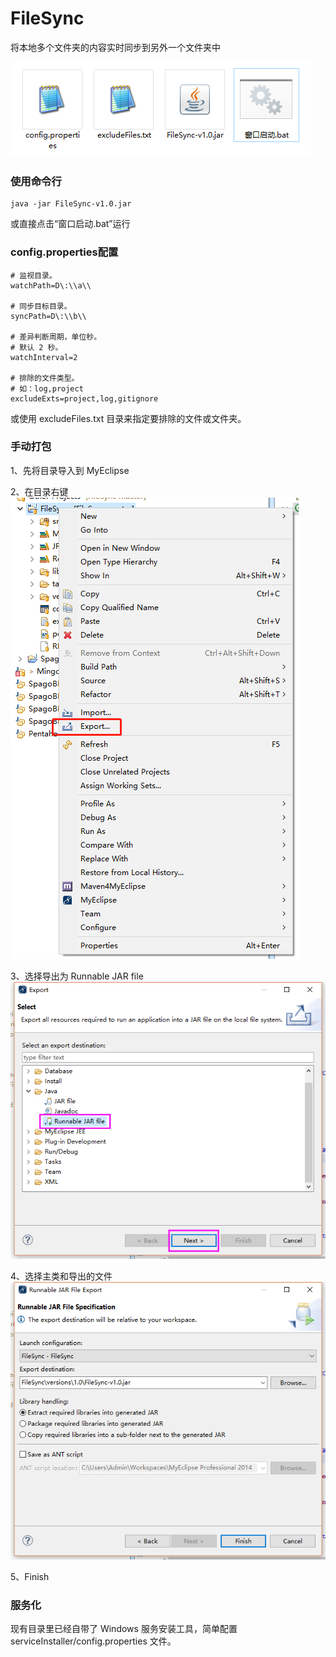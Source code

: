 # FileSync
将本地多个文件夹的内容实时同步到另外一个文件夹中

![文件清单](https://github.com/ttluowen/FileSync/blob/master/images/1.png "文件清单")

### 使用命令行
```
java -jar FileSync-v1.0.jar
```
或直接点击“窗口启动.bat”运行

### config.properties配置
```
# 监视目录。
watchPath=D\:\\a\\

# 同步目标目录。
syncPath=D\:\\b\\

# 差异判断周期，单位秒。
# 默认 2 秒。
watchInterval=2

# 排除的文件类型。
# 如：log,project
excludeExts=project,log,gitignore
```

或使用 excludeFiles.txt 目录来指定要排除的文件或文件夹。

### 手动打包

1、先将目录导入到 MyEclipse

2、在目录右键<br />
![Export](https://github.com/ttluowen/FileSync/blob/master/images/2.png "Export")

3、选择导出为 Runnable JAR file<br />
![导出为可执行Jar文件](https://github.com/ttluowen/FileSync/blob/master/images/3.png "导出为可执行Jar文件")

4、选择主类和导出的文件<br />
![导出配置](https://github.com/ttluowen/FileSync/blob/master/images/4.png "导出配置")

5、Finish

### 服务化
现有目录里已经自带了 Windows 服务安装工具，简单配置 serviceInstaller/config.properties 文件。
